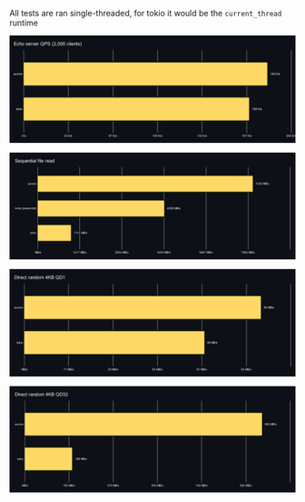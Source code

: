 All tests are ran single-threaded, for tokio it would be the `current_thread` runtime

![](./Echo%20server%20QPS%20(2,000%20clients).jpg)

![](./Sequential%20file%20read.jpg)

![](./Direct%20random%204KB%20QD1.jpg)

![](./Direct%20random%204KB%20QD32.jpg)
